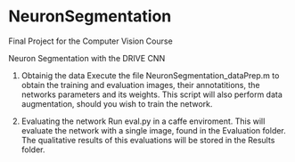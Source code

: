 # NeuronSegmentation
Final Project for the Computer Vision Course

Neuron Segmentation with the DRIVE CNN

1. Obtainig the data
Execute the file NeuronSegmentation_dataPrep.m to obtain the training and evaluation images, their annotatitions, the networks parameters and its weights.
This script will also perform data augmentation, should you wish to train the network.

2. Evaluating the network
Run eval.py in a caffe enviroment. This will evaluate the network with a single image, found in the Evaluation folder. The qualitative results of this evaluations will be stored in the Results folder.
